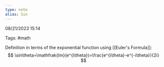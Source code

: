 ```yaml
---
type: note
alias: Sin
---
```

08/21/2023 15:14

Tags: #math 



Definition in terms of the exponential function using [[Euler's Formula]]:
$$
\sin\theta=\mathfrak{Im}(e^{i\theta})=\frac{e^{i\theta}-e^{-i\theta}}{2i}
$$
